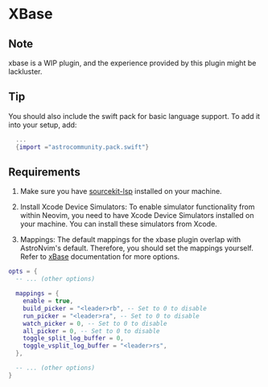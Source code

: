 # XBase

## Note

xbase is a WIP plugin, and the experience provided by this plugin might be
lackluster.

## Tip

You should also include the swift pack for basic language support. To add it into your setup, add:
```lua
  ...
  {import ="astrocommunity.pack.swift"}
```

## Requirements

1. Make sure you have [sourcekit-lsp](https://github.com/apple/sourcekit-lsp)
   installed on your machine.

2. Install Xcode Device Simulators: To enable simulator functionality from
   within Neovim, you need to have Xcode Device Simulators installed on your
machine. You can install these simulators from Xcode.

3. Mappings: The default mappings for the xbase plugin overlap with AstroNvim's
   default. Therefore, you should set the mappings yourself. Refer to
[xBase](https://github.com/kkharji/xbase#neovim-3) documentation for more
options.

```lua
opts = {
  -- ... (other options)

  mappings = {
    enable = true,
    build_picker = "<leader>rb", -- Set to 0 to disable
    run_picker = "<leader>ra", -- Set to 0 to disable
    watch_picker = 0, -- Set to 0 to disable
    all_picker = 0, -- Set to 0 to disable
    toggle_split_log_buffer = 0,
    toggle_vsplit_log_buffer = "<leader>rs",
  },

  -- ... (other options)
}
```

<!-- vim: set ft=markdown: -->